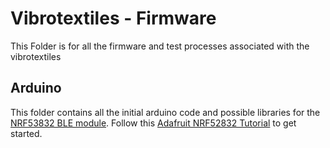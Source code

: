 Vibrotextiles - Firmware
========================
This Folder is for all the firmware and test processes associated with the vibrotextiles

Arduino
--------
This folder contains all the initial arduino code and possible libraries for the [NRF53832 BLE module](https://www.adafruit.com/product/3406).
Follow this [Adafruit NRF52832 Tutorial](https://learn.adafruit.com/bluefruit-nrf52-feather-learning-guide/introduction) to get started.
